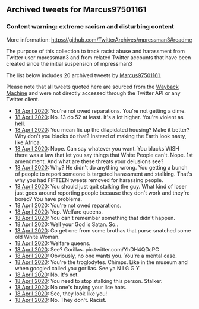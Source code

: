 ## Archived tweets for Marcus97501161
### Content warning: extreme racism and disturbing content
More information: https://github.com/TwitterArchives/mpressman3#readme

The purpose of this collection to track racist abuse and harassment from Twitter user mpressman3 and from related Twitter accounts that have been created since the initial suspension of mpressman3

The list below includes 20 archived tweets by
[Marcus97501161](https://twitter.com/Marcus97501161).



Please note that all tweets quoted here are sourced from the
[Wayback Machine](https://web.archive.org) and were not directly accessed through the Twitter API or
any Twitter client.



* [18 April 2020](https://web.archive.org/web/20200418152801/https://twitter.com/Marcus97501161/status/1251380441233469440): You're not owed reparations. You're not getting a dime.
* [18 April 2020](https://web.archive.org/web/20200418135137/https://twitter.com/Marcus97501161/status/1251380171132882945): No. 13 do 52 at least. It's a lot higher. You're violent as hell.
* [18 April 2020](https://web.archive.org/web/20200418165347/https://twitter.com/Marcus97501161/status/1251379881864200192): You mean fix up the dilapidated housing? Make it better? Why don't you blacks do that? Instead of making the Earth look nasty, like Africa.
* [18 April 2020](https://web.archive.org/web/20200418122203/https://twitter.com/Marcus97501161/status/1251376056889729024): Nope. Can say whatever you want. You blacks WISH there was a law that let you say things that White People can't. Nope. 1st amendment. And what are these threats your delusions see?
* [18 April 2020](https://web.archive.org/web/20200418134329/https://twitter.com/Marcus97501161/status/1251375690152378371): Why? He didn't do anything wrong. You getting a bunch of people to report someone is targeted harassment and stalking. That's why you had FIFTEEN tweets removed for harassing people.
* [18 April 2020](https://web.archive.org/web/20200418115243/https://twitter.com/Marcus97501161/status/1251375236852920320): You should just quit stalking the guy. What kind of loser just goes around reporting people because they don't work and they're bored? You have problems.
* [18 April 2020](https://web.archive.org/web/20200418140923/https://twitter.com/Marcus97501161/status/1251374757322375168): You're not owed reparations.
* [18 April 2020](https://web.archive.org/web/20200418124042/https://twitter.com/Marcus97501161/status/1251374536966225921): Yep. Welfare queens.
* [18 April 2020](https://web.archive.org/web/20200418173411/https://twitter.com/Marcus97501161/status/1251374454048985089): You can't remember something that didn't happen.
* [18 April 2020](https://web.archive.org/web/20200418120623/https://twitter.com/Marcus97501161/status/1251374271563268097): Well your God is Satan. So..
* [18 April 2020](https://web.archive.org/web/20200418121712/https://twitter.com/Marcus97501161/status/1251373924325175296): Go get one from some bruthas that purse snatched some old White Woman.
* [18 April 2020](https://web.archive.org/web/20200418121800/https://twitter.com/Marcus97501161/status/1251373694166814720): Welfare queens.
* [18 April 2020](https://web.archive.org/web/20200418140739/https://twitter.com/Marcus97501161/status/1251373511815434241): See? Gorillas. pic.twitter.com/YhDH4QDcPC
* [18 April 2020](https://web.archive.org/web/20200418115251/https://twitter.com/Marcus97501161/status/1251373235637227521): Obviously, no one wants you. You're a mental case.
* [18 April 2020](https://web.archive.org/web/20200418125913/https://twitter.com/Marcus97501161/status/1251371273948626945): You're the troglodytes. Chimps. Like in the museum and when googled called you gorillas. See ya N I G G Y
* [18 April 2020](https://web.archive.org/web/20200418133017/https://twitter.com/Marcus97501161/status/1251370969823936514): No. It's not.
* [18 April 2020](https://web.archive.org/web/20200418122339/https://twitter.com/Marcus97501161/status/1251370897996472322): You need to stop stalking this person. Stalker.
* [18 April 2020](https://web.archive.org/web/20200418140708/https://twitter.com/Marcus97501161/status/1251370552968843269): No one's buying your lice hats.
* [18 April 2020](https://web.archive.org/web/20200418113922/https://twitter.com/Marcus97501161/status/1251370216774348800): See, they look like you!
* [18 April 2020](https://web.archive.org/web/20200418121551/https://twitter.com/Marcus97501161/status/1251370078517579776): No. They don't. Racist.
